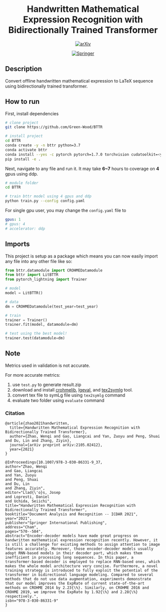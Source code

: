 <div align="center">    
 
# Handwritten Mathematical Expression Recognition with Bidirectionally Trained Transformer    

[![arXiv](https://img.shields.io/badge/arXiv-2105.02412-b31b1b.svg)](https://arxiv.org/abs/2105.02412)

[![Springer](https://badgen.net/badge/Springer/BTTR-paper/purple)](https://link.springer.com/chapter/10.1007%2F978-3-030-86331-9_37)
 
</div>
 
## Description   
Convert offline handwritten mathematical expression to LaTeX sequence using bidirectionally trained transformer.   

## How to run   
First, install dependencies   
```bash
# clone project   
git clone https://github.com/Green-Wood/BTTR

# install project   
cd BTTR
conda create -y -n bttr python=3.7
conda activate bttr
conda install --yes -c pytorch pytorch=1.7.0 torchvision cudatoolkit=<your-cuda-version>
pip install -e .   
 ```   
 Next, navigate to any file and run it. It may take **6~7** hours to coverage on **4** gpus using ddp.
 ```bash
# module folder
cd BTTR

# train bttr model using 4 gpus and ddp
python train.py --config config.yaml  
```

For single gpu user, you may change the `config.yaml` file to
```yaml
gpus: 1
# gpus: 4
# accelerator: ddp
```

## Imports
This project is setup as a package which means you can now easily import any file into any other file like so:
```python
from bttr.datamodule import CROHMEDatamodule
from bttr import LitBTTR
from pytorch_lightning import Trainer

# model
model = LitBTTR()

# data
dm = CROHMEDatamodule(test_year=test_year)

# train
trainer = Trainer()
trainer.fit(model, datamodule=dm)

# test using the best model!
trainer.test(datamodule=dm)
```

## Note
Metrics used in validation is not accurate.

For more accurate metrics:
1. use `test.py` to generate result.zip
2. download and install [crohmelib](http://saskatoon.cs.rit.edu:10001/root/crohmelib), [lgeval](http://saskatoon.cs.rit.edu:10001/root/lgeval), and [tex2symlg](https://www.cs.rit.edu/~crohme2019/downloads/convert2symLG.zip) tool.
3. convert tex file to symLg file using `tex2symlg` command
4. evaluate two folder using `evaluate` command

### Citation   
```
@article{zhao2021handwritten,
  title={Handwritten Mathematical Expression Recognition with Bidirectionally Trained Transformer},
  author={Zhao, Wenqi and Gao, Liangcai and Yan, Zuoyu and Peng, Shuai and Du, Lin and Zhang, Ziyin},
  journal={arXiv preprint arXiv:2105.02412},
  year={2021}
}
```
```
@InProceedings{10.1007/978-3-030-86331-9_37,
author="Zhao, Wenqi
and Gao, Liangcai
and Yan, Zuoyu
and Peng, Shuai
and Du, Lin
and Zhang, Ziyin",
editor="Llad{\'o}s, Josep
and Lopresti, Daniel
and Uchida, Seiichi",
title="Handwritten Mathematical Expression Recognition with Bidirectionally Trained Transformer",
booktitle="Document Analysis and Recognition -- ICDAR 2021",
year="2021",
publisher="Springer International Publishing",
address="Cham",
pages="570--584",
abstract="Encoder-decoder models have made great progress on handwritten mathematical expression recognition recently. However, it is still a challenge for existing methods to assign attention to image features accurately. Moreover, those encoder-decoder models usually adopt RNN-based models in their decoder part, which makes them inefficient in processing long sequences. In this paper, a transformer-based decoder is employed to replace RNN-based ones, which makes the whole model architecture very concise. Furthermore, a novel training strategy is introduced to fully exploit the potential of the transformer in bidirectional language modeling. Compared to several methods that do not use data augmentation, experiments demonstrate that our model improves the ExpRate of current state-of-the-art methods on CROHME 2014 by 2.23{\%}. Similarly, on CROHME 2016 and CROHME 2019, we improve the ExpRate by 1.92{\%} and 2.28{\%} respectively.",
isbn="978-3-030-86331-9"
}
```   
